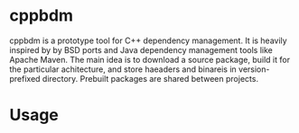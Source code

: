 # cppbdm

cppbdm is a prototype tool for C++ dependency management. It is heavily inspired by by BSD ports and Java dependency management tools like Apache Maven. The main idea is to download a source package, build it for the particular achitecture, and store haeaders and binareis in version-prefixed directory. Prebuilt packages are shared between projects.

# Usage

